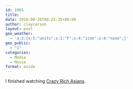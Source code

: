 ```yaml
---
id: 1965
title: 
date: 2018-08-26T08:22:35+00:00
author: claycarson
layout: post
geo_weather:
  - 'a:2:{s:5:"units";s:1:"F";s:4:"icon";s:4:"none";}'
geo_public:
  - "1"
categories: 
  - Media
  - Movie
format: aside
---
```

I finished watching [Crazy Rich Asians](https://www.imdb.com/title/tt3104988/).